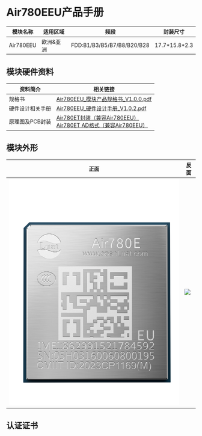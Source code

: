 # Air780EEU产品手册

| 模块名称  | 适用区域  | 频段                       | 封装尺寸        |
| --------- | --------- | -------------------------- | --------------- |
| Air780EEU | 欧洲&亚洲 | FDD:B1/B3/B5/B7/B8/B20/B28 | 17.7\*15.8\*2.3 |

## 模块硬件资料

| 资料简介         | 相关链接                                                                                                                                                                                                                                                                                       |
| ---------------- | ---------------------------------------------------------------------------------------------------------------------------------------------------------------------------------------------------------------------------------------------------------------------------------------------- |
| 规格书           | [Air780EEU_模块产品规格书_V1.0.0.pdf](https://cdn.openluat-luatcommunity.openluat.com/attachment/20240704141336001_Air780EEU_%E6%A8%A1%E5%9D%97%E4%BA%A7%E5%93%81%E8%A7%84%E6%A0%BC%E4%B9%A6_V1.0.0.pdf)                                                                                          |
| 硬件设计相关手册 | [Air780EEU_硬件设计手册_V1.0.2.pdf](https://cdn.openluat-luatcommunity.openluat.com/attachment/20240813161321508_Air780EEU_%E7%A1%AC%E4%BB%B6%E8%AE%BE%E8%AE%A1%E6%89%8B%E5%86%8C_V1.0.2.pdf)                                                                                                     |
| 原理图及PCB封装  | [Air780ET封装（兼容Air780EEU）](https://cdn.openluat-luatcommunity.openluat.com/attachment/20231201161306641_Air780ET&L%E5%B0%81%E8%A3%85.7z)<br />[Air780ET AD格式（兼容Air780EEU）](https://cdn.openluat-luatcommunity.openluat.com/attachment/20231205101545667_780ET&L_AD%E6%A0%BC%E5%BC%8F.zip) |

## 模块外形

| 正面                    | 反面                          |
| ----------------------- | ----------------------------- |
| ![](./image/780EEU.png) | ![](./image/780E系列反面.png) |

## 认证证书
